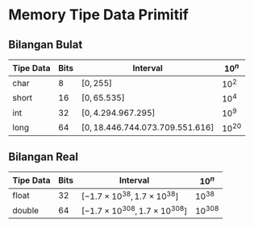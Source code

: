 # Memory Tipe Data Primitif
## Bilangan Bulat
| Tipe Data | Bits | Interval | $10^n$ |
| ------ | ------ | ------ | ------ | 
| char | 8 | $[0,255]$ | $10^2$ | 
| short | 16 | $[0,65.535]$ | $10^4$ | 
| int | 32 | $[0,4.294.967.295]$ | $10^9$ | 
| long | 64 | $[0,18.446.744.073.709.551.616]$ | $10^{20}$ | 

## Bilangan Real
| Tipe Data | Bits | Interval | $10^n$ |
| ------ | ------ | ------ | ------ | 
| float | 32 | $[-1.7\times 10^{38},1.7\times 10^{38}]$ | $10^{38}$ | 
| double | 64 | $[-1.7\times 10^{308},1.7\times 10^{308}]$ | $10^{308}$ | 
